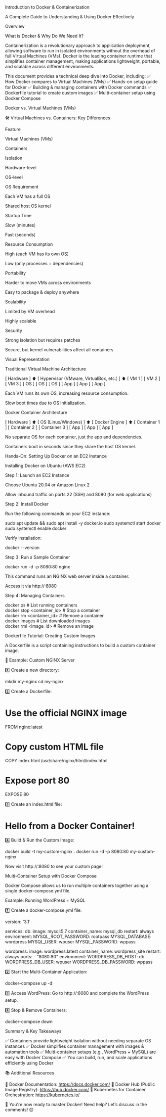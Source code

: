 Introduction to Docker & Containerization

A Complete Guide to Understanding & Using Docker Effectively

 Overview

What is Docker & Why Do We Need It?

Containerization is a revolutionary approach to application deployment, allowing software to run in isolated environments without the overhead of full Virtual Machines (VMs). Docker is the leading container runtime that simplifies container management, making applications lightweight, portable, and scalable across different environments.

This document provides a technical deep dive into Docker, including:
✅ How Docker compares to Virtual Machines (VMs)
✅ Hands-on setup guide for Docker
✅ Building & managing containers with Docker commands
✅ Dockerfile tutorial to create custom images
✅ Multi-container setup using Docker Compose

Docker vs. Virtual Machines (VMs)

🛠️ Virtual Machines vs. Containers: Key Differences

Feature

Virtual Machines (VMs)

Containers

Isolation

Hardware-level

OS-level

OS Requirement

Each VM has a full OS

Shared host OS kernel

Startup Time

Slow (minutes)

Fast (seconds)

Resource Consumption

High (each VM has its own OS)

Low (only processes + dependencies)

Portability

Harder to move VMs across environments

Easy to package & deploy anywhere

Scalability

Limited by VM overhead

Highly scalable

Security

Strong isolation but requires patches

Secure, but kernel vulnerabilities affect all containers

 Visual Representation

Traditional Virtual Machine Architecture

[ Hardware ]
    ⬆
[ Hypervisor (VMware, VirtualBox, etc.) ]
    ⬆
[ VM 1 ]  [ VM 2 ]  [ VM 3 ]
[ OS ]    [ OS ]    [ OS ]
[ App ]   [ App ]   [ App ]


Each VM runs its own OS, increasing resource consumption.

Slow boot times due to OS initialization.

Docker Container Architecture

[ Hardware ]
    ⬆
[ OS (Linux/Windows) ]
    ⬆
[ Docker Engine ]
    ⬆
[ Container 1 ]  [ Container 2 ]  [ Container 3 ]
[ App ]         [ App ]         [ App ]


No separate OS for each container, just the app and dependencies.

Containers boot in seconds since they share the host OS kernel.

Hands-On: Setting Up Docker on an EC2 Instance

 Installing Docker on Ubuntu (AWS EC2)

Step 1: Launch an EC2 Instance

Choose Ubuntu 20.04 or Amazon Linux 2

Allow inbound traffic on ports 22 (SSH) and 8080 (for web applications)

Step 2: Install Docker

Run the following commands on your EC2 instance:

sudo apt update && sudo apt install -y docker.io
sudo systemctl start docker
sudo systemctl enable docker

Verify installation:

docker --version

Step 3: Run a Sample Container

docker run -d -p 8080:80 nginx

This command runs an NGINX web server inside a container.

Access it via http://<EC2-Public-IP>:8080

Step 4: Managing Containers

docker ps                # List running containers  
docker stop <container_id>  # Stop a container  
docker rm <container_id>    # Remove a container  
docker images            # List downloaded images  
docker rmi <image_id>    # Remove an image  

Dockerfile Tutorial: Creating Custom Images

A Dockerfile is a script containing instructions to build a custom container image.

📌 Example: Custom NGINX Server

1️⃣ Create a new directory:

mkdir my-nginx
cd my-nginx

2️⃣ Create a Dockerfile:

# Use the official NGINX image
FROM nginx:latest 

# Copy custom HTML file
COPY index.html /usr/share/nginx/html/index.html

# Expose port 80
EXPOSE 80

3️⃣ Create an index.html file:

<html>
  <head><title>Welcome to My Custom NGINX!</title></head>
  <body><h1>Hello from a Docker Container!</h1></body>
</html>


4️⃣ Build & Run the Custom Image:

docker build -t my-custom-nginx .
docker run -d -p 8080:80 my-custom-nginx

 Now visit http://<EC2-Public-IP>:8080 to see your custom page!

Multi-Container Setup with Docker Compose

Docker Compose allows us to run multiple containers together using a single docker-compose.yml file.

Example: Running WordPress + MySQL

1️⃣ Create a docker-compose.yml file:

version: '3.1'

services:
  db:
    image: mysql:5.7
    container_name: mysql_db
    restart: always
    environment:
      MYSQL_ROOT_PASSWORD: rootpass
      MYSQL_DATABASE: wordpress
      MYSQL_USER: wpuser
      MYSQL_PASSWORD: wppass

  wordpress:
    image: wordpress:latest
    container_name: wordpress_site
    restart: always
    ports:
      - "8080:80"
    environment:
      WORDPRESS_DB_HOST: db
      WORDPRESS_DB_USER: wpuser
      WORDPRESS_DB_PASSWORD: wppass


2️⃣ Start the Multi-Container Application:

docker-compose up -d

3️⃣ Access WordPress:
Go to http://<EC2-Public-IP>:8080 and complete the WordPress setup.

4️⃣ Stop & Remove Containers:

docker-compose down

Summary & Key Takeaways

✅ Containers provide lightweight isolation without needing separate OS instances
✅ Docker simplifies container management with images & automation tools
✅ Multi-container setups (e.g., WordPress + MySQL) are easy with Docker Compose
✅ You can build, run, and scale applications efficiently using Docker

📚 Additional Resources

🔹 Docker Documentation: https://docs.docker.com/ 
🔹 Docker Hub (Public Image Registry): https://hub.docker.com/ 
🔹 Kubernetes for Container Orchestration: https://kubernetes.io/ 

🚀 You're now ready to master Docker! Need help? Let’s discuss in the comments! 😊
